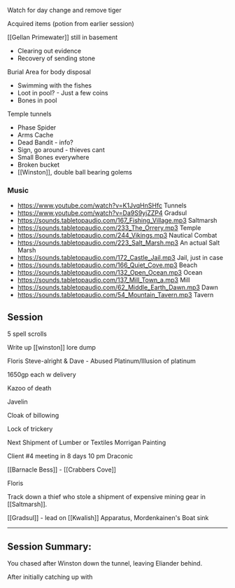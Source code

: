 Watch for day change and remove tiger



Acquired items (potion from earlier session)

[[Gellan Primewater]] still in basement
- Clearing out evidence
- Recovery of sending stone

Burial Area for body disposal
- Swimming with the fishes
- Loot in pool? - Just a few coins
- Bones in pool

Temple tunnels
- Phase Spider
- Arms Cache
- Dead Bandit - info?
- Sign, go around - thieves cant
- Small Bones everywhere
- Broken bucket
- [[Winston]], double ball bearing golems

### Music
- https://www.youtube.com/watch?v=K1JvqHnSHfc Tunnels
- https://www.youtube.com/watch?v=Da9S9yjZZP4 Gradsul
- https://sounds.tabletopaudio.com/167_Fishing_Village.mp3 Saltmarsh
- https://sounds.tabletopaudio.com/233_The_Orrery.mp3 Temple
- https://sounds.tabletopaudio.com/244_Vikings.mp3 Nautical Combat
- https://sounds.tabletopaudio.com/223_Salt_Marsh.mp3 An actual Salt Marsh
- https://sounds.tabletopaudio.com/172_Castle_Jail.mp3 Jail, just in case
- https://sounds.tabletopaudio.com/166_Quiet_Cove.mp3 Beach
- https://sounds.tabletopaudio.com/132_Open_Ocean.mp3 Ocean
- https://sounds.tabletopaudio.com/137_Mill_Town_a.mp3 Mill
- https://sounds.tabletopaudio.com/62_Middle_Earth_Dawn.mp3 Dawn
- https://sounds.tabletopaudio.com/54_Mountain_Tavern.mp3 Tavern

## Session

5 spell scrolls

Write up [[winston]] lore dump

Floris
Steve-alright & Dave - Abused
Platinum/Illusion of platinum



1650gp each w delivery


Kazoo of death

Javelin 

Cloak of billowing

Lock of trickery 

Next Shipment of Lumber or Textiles
Morrigan 
Painting

Client #4 meeting in 8 days
10 pm 
Draconic

[[Barnacle Bess]] - [[Crabbers Cove]]

Floris

Track down a thief who stole a shipment of expensive mining gear in [[Saltmarsh]].

[[Gradsul]] - lead on [[Kwalish]] Apparatus, Mordenkainen's Boat sink


<hr>

## Session Summary:

You chased after Winston down the tunnel, leaving Eliander behind. 

After initially catching up with 




